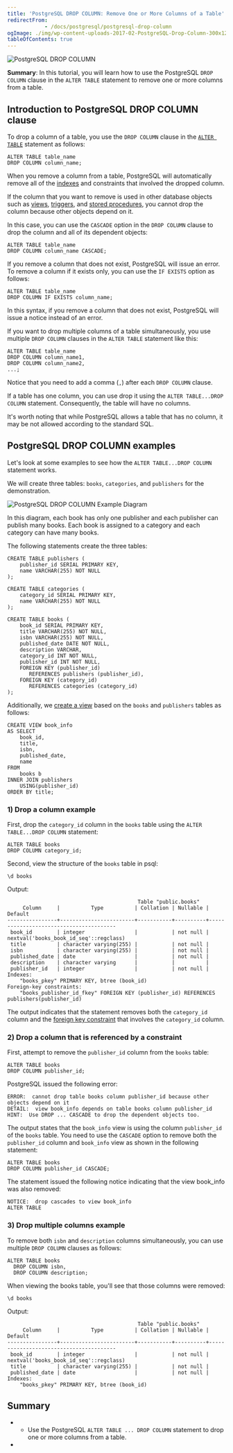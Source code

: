 ```yaml
---
title: 'PostgreSQL DROP COLUMN: Remove One or More Columns of a Table'
redirectFrom: 
            - /docs/postgresql/postgresql-drop-column
ogImage: ./img/wp-content-uploads-2017-02-PostgreSQL-Drop-Column-300x128.png
tableOfContents: true
---
```


![PostgreSQL DROP COLUMN](./img/wp-content-uploads-2017-02-PostgreSQL-Drop-Column-300x128.png)



**Summary**: In this tutorial, you will learn how to use the PostgreSQL `DROP COLUMN` clause in the `ALTER TABLE` statement to remove one or more columns from a table.



## Introduction to PostgreSQL DROP COLUMN clause



To drop a column of a table, you use the `DROP COLUMN` clause in the [`ALTER TABLE`](/docs/postgresql/postgresql-alter-table) statement as follows:



```
ALTER TABLE table_name
DROP COLUMN column_name;
```



When you remove a column from a table, PostgreSQL will automatically remove all of the [indexes](https://www.postgresqltutorial.com/postgresql-indexes/) and constraints that involved the dropped column.



If the column that you want to remove is used in other database objects such as [views](https://www.postgresqltutorial.com/postgresql-views/), [triggers](https://www.postgresqltutorial.com/postgresql-triggers/), and [stored procedures](https://www.postgresqltutorial.com/postgresql-stored-procedures/), you cannot drop the column because other objects depend on it.



In this case, you can use the `CASCADE` option in the `DROP COLUMN` clause to drop the column and all of its dependent objects:



```
ALTER TABLE table_name
DROP COLUMN column_name CASCADE;
```



If you remove a column that does not exist, PostgreSQL will issue an error. To remove a column if it exists only, you can use the `IF EXISTS` option as follows:



```
ALTER TABLE table_name
DROP COLUMN IF EXISTS column_name;
```



In this syntax, if you remove a column that does not exist, PostgreSQL will issue a notice instead of an error.



If you want to drop multiple columns of a table simultaneously, you use multiple `DROP COLUMN` clauses in the `ALTER TABLE` statement like this:



```
ALTER TABLE table_name
DROP COLUMN column_name1,
DROP COLUMN column_name2,
...;
```



Notice that you need to add a comma (`,`) after each `DROP COLUMN` clause.



If a table has one column, you can use drop it using the `ALTER TABLE...DROP COLUMN` statement. Consequently, the table will have no columns.



It's worth noting that while PostgreSQL allows a table that has no column, it may be not allowed according to the standard SQL.



## PostgreSQL DROP COLUMN examples



Let's look at some examples to see how the `ALTER TABLE...DROP COLUMN` statement works.



We will create three tables: `books`, `categories`, and `publishers` for the demonstration.



![PostgreSQL DROP COLUMN Example Diagram](./img/wp-content-uploads-2017-02-PostgreSQL-DROP-COLUMN-Example-Diagram.png)



In this diagram, each book has only one publisher and each publisher can publish many books. Each book is assigned to a category and each category can have many books.



The following statements create the three tables:



```
CREATE TABLE publishers (
    publisher_id SERIAL PRIMARY KEY,
    name VARCHAR(255) NOT NULL
);

CREATE TABLE categories (
    category_id SERIAL PRIMARY KEY,
    name VARCHAR(255) NOT NULL
);

CREATE TABLE books (
    book_id SERIAL PRIMARY KEY,
    title VARCHAR(255) NOT NULL,
    isbn VARCHAR(255) NOT NULL,
    published_date DATE NOT NULL,
    description VARCHAR,
    category_id INT NOT NULL,
    publisher_id INT NOT NULL,
    FOREIGN KEY (publisher_id)
       REFERENCES publishers (publisher_id),
    FOREIGN KEY (category_id)
       REFERENCES categories (category_id)
);
```



Additionally, we [create a view](https://www.postgresqltutorial.com/postgresql-views/managing-postgresql-views/) based on the `books` and `publishers` tables as follows:



```
CREATE VIEW book_info
AS SELECT
    book_id,
    title,
    isbn,
    published_date,
    name
FROM
    books b
INNER JOIN publishers
    USING(publisher_id)
ORDER BY title;
```



### 1) Drop a column example



First, drop the `category_id` column in the `books` table using the `ALTER TABLE...DROP COLUMN` statement:



```
ALTER TABLE books
DROP COLUMN category_id;
```



Second, view the structure of the `books` table in psql:



```
\d books
```



Output:



```
                                          Table "public.books"
     Column     |          Type          | Collation | Nullable |                Default
----------------+------------------------+-----------+----------+----------------------------------------
 book_id        | integer                |           | not null | nextval('books_book_id_seq'::regclass)
 title          | character varying(255) |           | not null |
 isbn           | character varying(255) |           | not null |
 published_date | date                   |           | not null |
 description    | character varying      |           |          |
 publisher_id   | integer                |           | not null |
Indexes:
    "books_pkey" PRIMARY KEY, btree (book_id)
Foreign-key constraints:
    "books_publisher_id_fkey" FOREIGN KEY (publisher_id) REFERENCES publishers(publisher_id)
```



The output indicates that the statement removes both the `category_id` column and the [foreign key constraint](/docs/postgresql/postgresql-foreign-key) that involves the `category_id` column.



### 2) Drop a column that is referenced by a constraint



First, attempt to remove the `publisher_id` column from the `books` table:



```
ALTER TABLE books
DROP COLUMN publisher_id;
```



PostgreSQL issued the following error:



```
ERROR:  cannot drop table books column publisher_id because other objects depend on it
DETAIL:  view book_info depends on table books column publisher_id
HINT:  Use DROP ... CASCADE to drop the dependent objects too.
```



The output states that the `book_info` view is using the column `publisher_id` of the `books` table. You need to use the `CASCADE` option to remove both the `publisher_id` column and `book_info` view as shown in the following statement:



```
ALTER TABLE books
DROP COLUMN publisher_id CASCADE;
```



The statement issued the following notice indicating that the view book_info was also removed:



```
NOTICE:  drop cascades to view book_info
ALTER TABLE
```



### 3) Drop multiple columns example



To remove both `isbn` and `description` columns simultaneously, you can use multiple `DROP COLUMN` clauses as follows:



```
ALTER TABLE books
  DROP COLUMN isbn,
  DROP COLUMN description;
```



When viewing the books table, you'll see that those columns were removed:



```
\d books
```



Output:



```
                                          Table "public.books"
     Column     |          Type          | Collation | Nullable |                Default
----------------+------------------------+-----------+----------+----------------------------------------
 book_id        | integer                |           | not null | nextval('books_book_id_seq'::regclass)
 title          | character varying(255) |           | not null |
 published_date | date                   |           | not null |
Indexes:
    "books_pkey" PRIMARY KEY, btree (book_id)
```



## Summary



- - Use the PostgreSQL `ALTER TABLE ... DROP COLUMN` statement to drop one or more columns from a table.
- 
